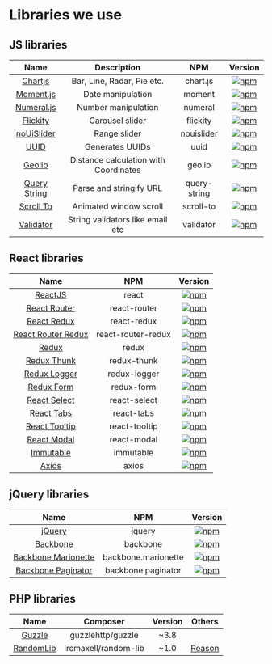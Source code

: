 # Libraries we use
## JS libraries
| Name | Description | NPM | Version
| :---: | :---: | :---: | :---: |
| [Chartjs](https://github.com/chartjs/Chart.js) | Bar, Line, Radar, Pie etc. | chart.js | [![npm](https://img.shields.io/npm/v/chart.js.svg?style=flat-square)](https://www.npmjs.com/package/chart.js) |
| [Moment.js](https://github.com/moment/moment) | Date manipulation | moment | [![npm](https://img.shields.io/npm/v/moment.svg?style=flat-square)](https://www.npmjs.com/package/moment) | 
| [Numeral.js](https://github.com/adamwdraper/Numeral-js) | Number manipulation | numeral | [![npm](https://img.shields.io/npm/v/numeral.svg?style=flat-square)](https://www.npmjs.com/package/numeral) | 
| [Flickity](https://github.com/metafizzy/flickity) | Carousel slider | flickity | [![npm](https://img.shields.io/npm/v/flickity.svg?style=flat-square)](https://www.npmjs.com/package/flickity) |
| [noUiSlider](https://github.com/leongersen/noUiSlider) | Range slider | nouislider | [![npm](https://img.shields.io/npm/v/nouislider.svg?style=flat-square)](https://www.npmjs.com/package/nouislider) |
| [UUID](https://github.com/kelektiv/node-uuid) | Generates UUIDs | uuid | [![npm](https://img.shields.io/npm/v/uuid.svg?style=flat-square)](https://www.npmjs.com/package/uuid) |
| [Geolib](https://github.com/manuelbieh/geolib) | Distance calculation with Coordinates | geolib | [![npm](https://img.shields.io/npm/v/geolib.svg?style=flat-square)](https://www.npmjs.com/package/geolib) |
| [Query String](https://github.com/sindresorhus/query-string) | Parse and stringify URL | query-string | [![npm](https://img.shields.io/npm/v/query-string.svg?style=flat-square)](https://www.npmjs.com/package/query-string) |
| [Scroll To](https://github.com/component/scroll-to) | Animated window scroll | scroll-to | [![npm](https://img.shields.io/npm/v/scroll-to.svg?style=flat-square)](https://www.npmjs.com/package/scroll-to) |
| [Validator](https://github.com/chriso/validator.js) | String validators like email etc | validator | [![npm](https://img.shields.io/npm/v/validator.svg?style=flat-square)](https://www.npmjs.com/package/validator) |

## React libraries
| Name | NPM | Version
| :---: | :---: | :---: |
| [ReactJS](https://github.com/facebook/react) | react | [![npm](https://img.shields.io/npm/v/react.svg?style=flat-square)](https://www.npmjs.com/package/react) |
| [React Router](https://github.com/reacttraining/react-router) | react-router | [![npm](https://img.shields.io/npm/v/react-router.svg?style=flat-square)](https://www.npmjs.com/package/react-router) |
| [React Redux](https://github.com/reactjs/react-redux) | react-redux | [![npm](https://img.shields.io/npm/v/react-redux.svg?style=flat-square)](https://www.npmjs.com/package/react-redux) |
| [React Router Redux](https://github.com/reactjs/react-router-redux) | react-router-redux | [![npm](https://img.shields.io/npm/v/react-router-redux.svg?style=flat-square)](https://www.npmjs.com/package/react-router-redux) |
| [Redux](https://github.com/reactjs/redux) | redux | [![npm](https://img.shields.io/npm/v/redux.svg?style=flat-square)](https://www.npmjs.com/package/redux) | 
| [Redux Thunk](https://github.com/gaearon/redux-thunk) | redux-thunk | [![npm](https://img.shields.io/npm/v/redux-thunk.svg?style=flat-square)](https://www.npmjs.com/package/redux-thunk) | 
| [Redux Logger](https://github.com/theaqua/redux-logger) | redux-logger | [![npm](https://img.shields.io/npm/v/redux-logger.svg?style=flat-square)](https://www.npmjs.com/package/redux-logger) |
| [Redux Form](https://github.com/erikras/redux-form) | redux-form | [![npm](https://img.shields.io/npm/v/redux-form.svg?style=flat-square)](https://www.npmjs.com/package/redux-form) |
| [React Select](https://github.com/JedWatson/react-select) | react-select | [![npm](https://img.shields.io/npm/v/react-select.svg?style=flat-square)](https://www.npmjs.com/package/react-select) |
| [React Tabs](https://github.com/reactjs/react-tabs) | react-tabs | [![npm](https://img.shields.io/npm/v/react-tabs.svg?style=flat-square)](https://www.npmjs.com/package/react-tabs) |
| [React Tooltip](https://github.com/wwayne/react-tooltip) | react-tooltip | [![npm](https://img.shields.io/npm/v/react-tooltip.svg?style=flat-square)](https://www.npmjs.com/package/react-tooltip) |
| [React Modal](https://github.com/reactjs/react-modal) | react-modal | [![npm](https://img.shields.io/npm/v/react-modal.svg?style=flat-square)](https://www.npmjs.com/package/react-modal) |
| [Immutable](https://github.com/facebook/immutable-js) | immutable | [![npm](https://img.shields.io/npm/v/immutable.svg?style=flat-square)](https://www.npmjs.com/package/immutable) |
| [Axios](https://github.com/mzabriskie/axios) | axios | [![npm](https://img.shields.io/npm/v/axios.svg?style=flat-square)](https://www.npmjs.com/package/axios) |

## jQuery libraries
| Name | NPM | Version
| :---: | :---: | :---: |
| [jQuery](https://github.com/jquery/jquery) | jquery | [![npm](https://img.shields.io/npm/v/jquery.svg?style=flat-square)](https://www.npmjs.com/package/jquery) |
| [Backbone](https://github.com/jashkenas/backbone/) | backbone | [![npm](https://img.shields.io/npm/v/backbone.svg?style=flat-square)](https://www.npmjs.com/package/backbone) |
| [Backbone Marionette](https://github.com/marionettejs/backbone.marionette) | backbone.marionette | [![npm](https://img.shields.io/npm/v/backbone.marionette.svg?style=flat-square)](https://www.npmjs.com/package/backbone.marionette) |
| [Backbone Paginator](https://github.com/backbone-paginator/backbone.paginator) | backbone.paginator | [![npm](https://img.shields.io/npm/v/backbone.paginator.svg?style=flat-square)](https://www.npmjs.com/package/backbone.paginator) |

## PHP libraries
| Name | Composer | Version | Others
| :---: | :---: | :---: | :---: |
| [Guzzle](https://github.com/facebook/react) | guzzlehttp/guzzle | ~3.8 |
| [RandomLib](https://github.com/ircmaxell/RandomLib) | ircmaxell/random-lib | ~1.0 | [Reason](http://stackoverflow.com/questions/4356289/php-random-string-generator/31107425#31107425)
